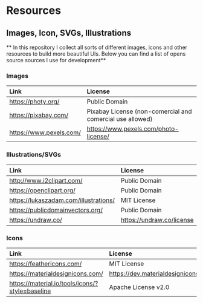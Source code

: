 # Resources 
## Images, Icon, SVGs, Illustrations

** In this repository I collect all sorts of different images, icons and other resources to build more beautiful UIs.
Below you can find a list of opens source sources I use for development**

### Images
| Link | License |
|:--|:--|
| https://photy.org/ | Public Domain |
| https://pixabay.com/ | Pixabay License (non-comercial and comercial use allowed) |
| https://www.pexels.com/ | https://www.pexels.com/photo-license/ |
### Illustrations/SVGs
| Link | License |
|:--|:--|
| http://www.i2clipart.com/ | Public Domain |
| https://openclipart.org/ | Public Domain |
| https://lukaszadam.com/illustrations/ | MIT License |
| https://publicdomainvectors.org/ | Public Domain |
| https://undraw.co/ | https://undraw.co/license |
### Icons
| Link | License |
|:--|:--|
| https://feathericons.com/ | MIT License |
| https://materialdesignicons.com/  |  https://dev.materialdesignicons.com/license |
| https://material.io/tools/icons/?style=baseline | Apache License v2.0 |
